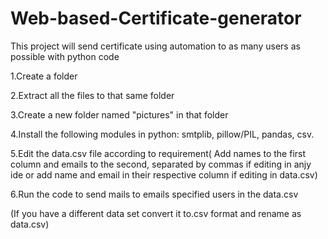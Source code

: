 # Web-based-Certificate-generator
This project will send certificate using automation to as many users as possible with python code

1.Create a folder

2.Extract all the files to that same folder

3.Create a new folder named "pictures" in that folder

4.Install the following modules in python:
  smtplib, pillow/PIL, pandas, csv.
  
5.Edit the data.csv file according to requirement( Add names to the first column and emails to the second, separated by commas if editing in anjy ide or add name and email in their respective column if editing in data.csv)

6.Run the code to send mails to emails specified users in the data.csv

(If you have a different data set convert it to.csv format and rename as data.csv)
